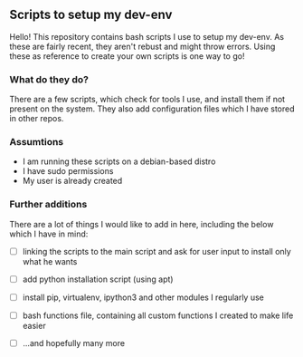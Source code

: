 ## Scripts to setup my dev-env

Hello! This repository contains bash scripts I use to setup my dev-env.
As these are fairly recent, they aren't rebust and might throw errors.
Using these as reference to create your own scripts is one way to go!


### What do they do?

There are a few scripts, which check for tools I use, and install them if not present on the system.
They also add configuration files which I have stored in other repos.


### Assumtions

- I am running these scripts on a debian-based distro
- I have sudo permissions
- My user is already created


### Further additions

There are a lot of things I would like to add in here, including the below which I have in mind:
- [ ] linking the scripts to the main script and ask for user input to install only what he wants
- [ ] add python installation script (using apt)
- [ ] install pip, virtualenv, ipython3 and other modules I regularly use
- [ ] bash functions file, containing all custom functions I created to make life easier
- [ ] ...and hopefully many more

